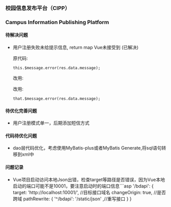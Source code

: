 ### 校园信息发布平台（CIPP）
### Campus Information Publishing Platform

#### 待解决问题
- 用户注册失败未给提示信息, return map Vue未接受到 (已解决)

   原代码:
   
   ```
  this.$message.error(res.data.message);
  ```
  
  改用:
  
  改用:
  
  ```
  that.$message.error(res.data.message);
  ```
  
  
  

#### 待优化完善问题

- 用户注册模式单一，后期添加短信方式

#### 代码待优化问题
- dao层代码优化，考虑使用MyBatis-plus或者MyBatis Generate,将sql语句转移到xml中

#### 问题记录
- Vue项目启动访问本地Json出错，检查target等路径是否错误，因为Vue本地启动的端口可能不是10001，要注意启动时的端口信息
​```asp
'/bdapi': {
    		 target: 'http://localhost:10001/',  //目标接口域名
    		 changeOrigin: true,  //是否跨域
    		 pathRewrite: {
    			'^/bdapi': '/static/json'   ,//重写接口
    			}
    	  }
  
  ```
  
  ```

